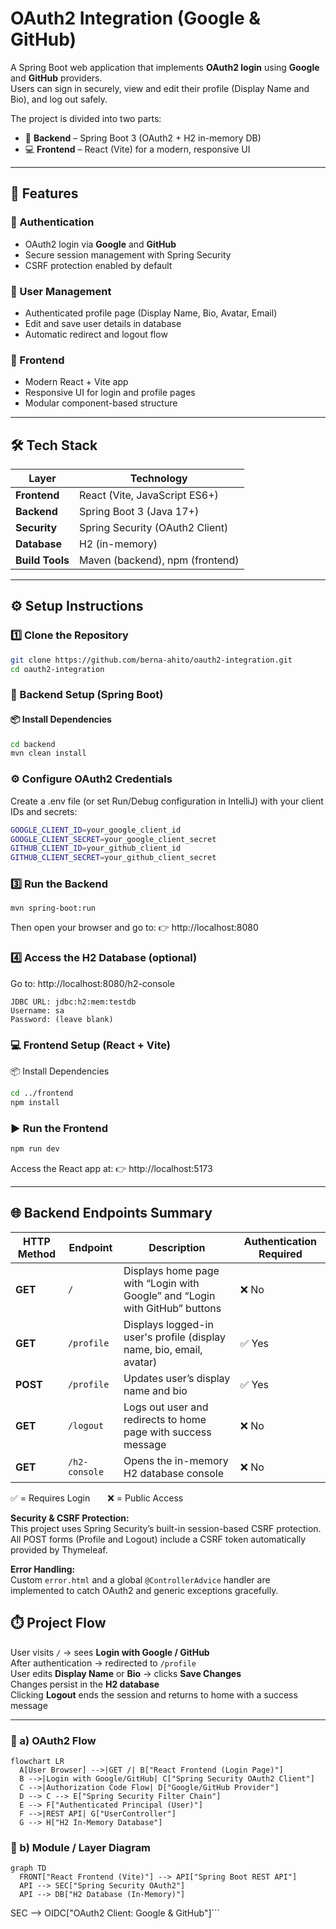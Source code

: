 # OAuth2 Integration (Google & GitHub)

A Spring Boot web application that implements **OAuth2 login** using **Google** and **GitHub** providers.  
Users can sign in securely,  view and edit their profile (Display Name and Bio), and log out safely.  

The project is divided into two parts:
- 🧩 **Backend** – Spring Boot 3 (OAuth2 + H2 in-memory DB)
- 💻 **Frontend** – React (Vite) for a modern, responsive UI  
---
## 🚀 Features

### 🔐 Authentication
- OAuth2 login via **Google** and **GitHub**
- Secure session management with Spring Security
- CSRF protection enabled by default

### 👤 User Management
- Authenticated profile page (Display Name, Bio, Avatar, Email)
- Edit and save user details in database
- Automatic redirect and logout flow

### 💅 Frontend
- Modern React + Vite app
- Responsive UI for login and profile pages
- Modular component-based structure

---

## 🛠️ Tech Stack

| Layer | Technology |
|-------|-------------|
| **Frontend** | React (Vite, JavaScript ES6+) |
| **Backend** | Spring Boot 3 (Java 17+) |
| **Security** | Spring Security (OAuth2 Client) |
| **Database** | H2 (in-memory) |
| **Build Tools** | Maven (backend), npm (frontend) |

---

## ⚙️ Setup Instructions

### 1️⃣ Clone the Repository
```bash
git clone https://github.com/berna-ahito/oauth2-integration.git
cd oauth2-integration
```

### 🧩 Backend Setup (Spring Boot)
#### 📦 Install Dependencies
```bash
cd backend
mvn clean install
```

### ⚙️ Configure OAuth2 Credentials
Create a .env file (or set Run/Debug configuration in IntelliJ) with your client IDs and secrets:
```bash
GOOGLE_CLIENT_ID=your_google_client_id
GOOGLE_CLIENT_SECRET=your_google_client_secret
GITHUB_CLIENT_ID=your_github_client_id
GITHUB_CLIENT_SECRET=your_github_client_secret
```

### 3️⃣ Run the Backend
```
mvn spring-boot:run
```

Then open your browser and go to:
👉 http://localhost:8080

### 4️⃣ Access the H2 Database (optional)

Go to: http://localhost:8080/h2-console
```
JDBC URL: jdbc:h2:mem:testdb
Username: sa
Password: (leave blank)
```

### 💻 Frontend Setup (React + Vite)
📦 Install Dependencies
```bash
cd ../frontend
npm install
```
### ▶️ Run the Frontend
```bash
npm run dev
```
Access the React app at:
👉 http://localhost:5173

---
## 🌐 Backend Endpoints Summary

| HTTP Method | Endpoint | Description | Authentication Required |
|--------------|-----------|--------------|--------------------------|
| **GET** | `/` | Displays home page with “Login with Google” and “Login with GitHub” buttons | ❌ No |
| **GET** | `/profile` | Displays logged-in user's profile (display name, bio, email, avatar) | ✅ Yes |
| **POST** | `/profile` | Updates user’s display name and bio | ✅ Yes |
| **GET** | `/logout` | Logs out user and redirects to home page with success message | ❌ No |
| **GET** | `/h2-console` | Opens the in-memory H2 database console | ❌ No |

✅ = Requires Login  ❌ = Public Access

**Security & CSRF Protection:**  
This project uses Spring Security’s built-in session-based CSRF protection. All POST forms (Profile and Logout) include a CSRF token automatically provided by Thymeleaf.

**Error Handling:**  
Custom `error.html` and a global `@ControllerAdvice` handler are implemented to catch OAuth2 and generic exceptions gracefully.

## ⏱️ Project Flow
User visits `/` → sees **Login with Google / GitHub**  
After authentication → redirected to `/profile`  
User edits **Display Name** or **Bio** → clicks **Save Changes**  
Changes persist in the **H2 database**  
Clicking **Logout** ends the session and returns to home with a success message  

---

### 🧭 a) OAuth2 Flow
```mermaid
flowchart LR
  A[User Browser] -->|GET /| B["React Frontend (Login Page)"]
  B -->|Login with Google/GitHub| C["Spring Security OAuth2 Client"]
  C -->|Authorization Code Flow| D["Google/GitHub Provider"]
  D --> C --> E["Spring Security Filter Chain"]
  E --> F["Authenticated Principal (User)"]
  F -->|REST API| G["UserController"]
  G --> H["H2 In-Memory Database"]
```
### 🧩 b) Module / Layer Diagram
```mermaid
graph TD
  FRONT["React Frontend (Vite)"] --> API["Spring Boot REST API"]
  API --> SEC["Spring Security OAuth2"]
  API --> DB["H2 Database (In-Memory)"]
```


  SEC --> OIDC["OAuth2 Client: Google & GitHub"]```
